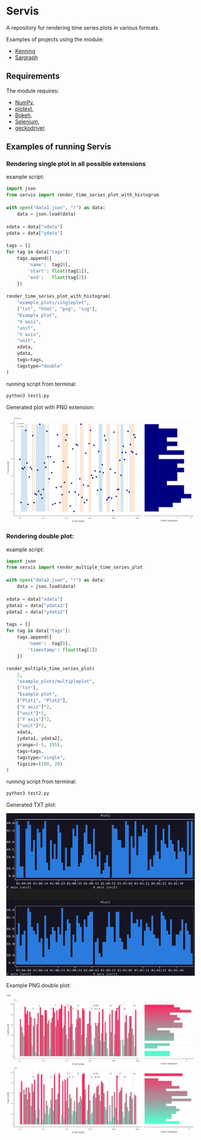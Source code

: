 # Servis

A repository for rendering time series plots in various formats.

Examples of projects using the module:

* [Kenning](https://github.com/antmicro/kenning)
* [Sargraph](https://github.com/antmicro/sargraph)

## Requirements

The module requires:

* [NumPy](https://numpy.org/),
* [plotext](https://github.com/piccolomo/plotext),
* [Bokeh](https://bokeh.org/),
* [Selenium](https://www.selenium.dev/),
* [geckodriver](https://github.com/mozilla/geckodriver).

## Examples of running Servis

### Rendering single plot in all possible extensions

example script:

```python
import json
from servis import render_time_series_plot_with_histogram

with open("data1.json", "r") as data:
    data = json.load(data)

xdata = data["xdata"]
ydata = data["ydata"]

tags = []
for tag in data["tags"]:
    tags.append({
        'name':  tag[0],
        'start': float(tag[1]),
        'end':   float(tag[2])
    })

render_time_series_plot_with_histogram(
    "example_plots/singleplot",
    ["txt", "html", "png", "svg"],
    "Example plot",
    "X axis",
    "unit",
    "Y axis",
    "unit",
    xdata,
    ydata,
    tags=tags,
    tagstype="double"
)
```

running script from terminal:


```bash
python3 test1.py
```

Generated plot with PNG extension:

![inference plot](example_plots/singleplot.png)


### Rendering double plot:

example script:

```python
import json
from servis import render_multiple_time_series_plot

with open("data2.json", "r") as data:
    data = json.load(data)

xdata = data["xdata"]
ydata1 = data["ydata1"]
ydata2 = data["ydata2"]

tags = []
for tag in data["tags"]:
    tags.append({
        'name':  tag[0],
        'timestamp': float(tag[1])
    })

render_multiple_time_series_plot(
    2,
    "example_plots/multipleplot",
    ["txt"],
    "Example plot",
    ["Plot1", "Plot2"],
    ["X axis"]*2,
    ["unit"]*2,
    ["Y axis"]*2,
    ["unit"]*2,
    xdata,
    [ydata1, ydata2],
    yrange=(-5, 105),
    tags=tags,
    tagstype="single",
    figsize=(100, 20)
)
```

running script from terminal:


```bash
python3 test2.py
```

Generated TXT plot:

![txt plot](example_plots/txtplot.png)

Example PNG double plot:

![interactive sargraph](example_plots/multipleplot.png)
